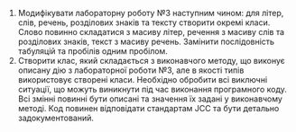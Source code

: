 1. Модифікувати лабораторну роботу №3 наступним чином: для літер, слів,
   речень, розділових знаків та тексту створити окремі класи. Слово повинно
   складатися з масиву літер, речення з масиву слів та розділових знаків, текст з
   масиву речень. Замінити послідовність табуляцій та пробілів одним пробілом.
1. Створити клас, який складається з виконавчого методу, що виконує описану
   дію з лабораторної роботи №3, але в якості типів використовує створені класи.
   Необхідно обробити всі виключні ситуації, що можуть виникнути під час
   виконання програмного коду. Всі змінні повинні бути описані та значення їх
   задані у виконавчому методі. Код повинен відповідати стандартам JCC та бути
   детально задокументований.